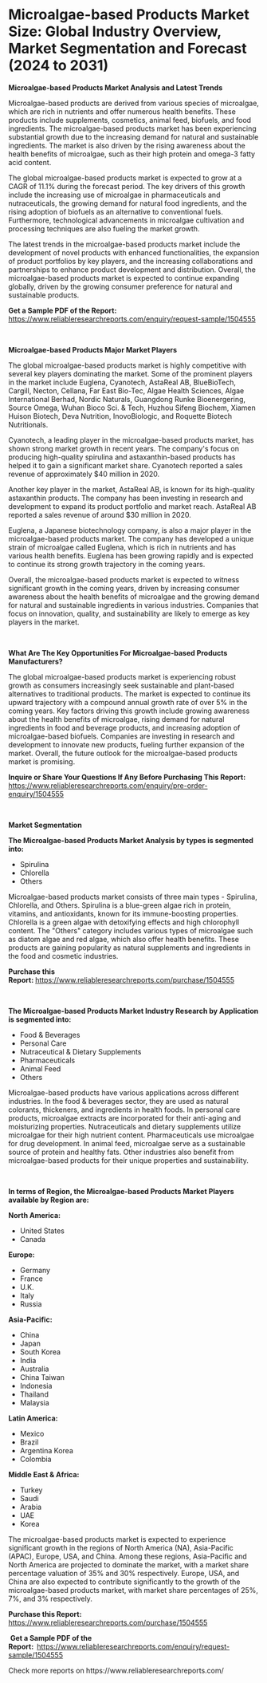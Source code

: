 <p><h1>Microalgae-based Products Market Size: Global Industry Overview, Market Segmentation and Forecast (2024 to 2031)</h1></p><p><strong>Microalgae-based Products Market Analysis and Latest Trends</strong></p>
<p><p>Microalgae-based products are derived from various species of microalgae, which are rich in nutrients and offer numerous health benefits. These products include supplements, cosmetics, animal feed, biofuels, and food ingredients. The microalgae-based products market has been experiencing substantial growth due to the increasing demand for natural and sustainable ingredients. The market is also driven by the rising awareness about the health benefits of microalgae, such as their high protein and omega-3 fatty acid content.</p><p>The global microalgae-based products market is expected to grow at a CAGR of 11.1% during the forecast period. The key drivers of this growth include the increasing use of microalgae in pharmaceuticals and nutraceuticals, the growing demand for natural food ingredients, and the rising adoption of biofuels as an alternative to conventional fuels. Furthermore, technological advancements in microalgae cultivation and processing techniques are also fueling the market growth.</p><p>The latest trends in the microalgae-based products market include the development of novel products with enhanced functionalities, the expansion of product portfolios by key players, and the increasing collaborations and partnerships to enhance product development and distribution. Overall, the microalgae-based products market is expected to continue expanding globally, driven by the growing consumer preference for natural and sustainable products.</p></p>
<p><strong>Get a Sample PDF of the Report:&nbsp;</strong> <a href="https://www.reliableresearchreports.com/enquiry/request-sample/1504555">https://www.reliableresearchreports.com/enquiry/request-sample/1504555</a></p>
<p>&nbsp;</p>
<p><strong>Microalgae-based Products Major Market Players</strong></p>
<p><p>The global microalgae-based products market is highly competitive with several key players dominating the market. Some of the prominent players in the market include Euglena, Cyanotech, AstaReal AB, BlueBioTech, Cargill, Necton, Cellana, Far East Bio-Tec, Algae Health Sciences, Algae International Berhad, Nordic Naturals, Guangdong Runke Bioenergering, Source Omega, Wuhan Bioco Sci. & Tech, Huzhou Sifeng Biochem, Xiamen Huison Biotech, Deva Nutrition, InovoBiologic, and Roquette Biotech Nutritionals.</p><p>Cyanotech, a leading player in the microalgae-based products market, has shown strong market growth in recent years. The company's focus on producing high-quality spirulina and astaxanthin-based products has helped it to gain a significant market share. Cyanotech reported a sales revenue of approximately $40 million in 2020.</p><p>Another key player in the market, AstaReal AB, is known for its high-quality astaxanthin products. The company has been investing in research and development to expand its product portfolio and market reach. AstaReal AB reported a sales revenue of around $30 million in 2020.</p><p>Euglena, a Japanese biotechnology company, is also a major player in the microalgae-based products market. The company has developed a unique strain of microalgae called Euglena, which is rich in nutrients and has various health benefits. Euglena has been growing rapidly and is expected to continue its strong growth trajectory in the coming years.</p><p>Overall, the microalgae-based products market is expected to witness significant growth in the coming years, driven by increasing consumer awareness about the health benefits of microalgae and the growing demand for natural and sustainable ingredients in various industries. Companies that focus on innovation, quality, and sustainability are likely to emerge as key players in the market.</p></p>
<p>&nbsp;</p>
<p><strong>What Are The Key Opportunities For Microalgae-based Products Manufacturers?</strong></p>
<p><p>The global microalgae-based products market is experiencing robust growth as consumers increasingly seek sustainable and plant-based alternatives to traditional products. The market is expected to continue its upward trajectory with a compound annual growth rate of over 5% in the coming years. Key factors driving this growth include growing awareness about the health benefits of microalgae, rising demand for natural ingredients in food and beverage products, and increasing adoption of microalgae-based biofuels. Companies are investing in research and development to innovate new products, fueling further expansion of the market. Overall, the future outlook for the microalgae-based products market is promising.</p></p>
<p><strong>Inquire or Share Your Questions If Any Before Purchasing This Report:</strong> <a href="https://www.reliableresearchreports.com/enquiry/pre-order-enquiry/1504555">https://www.reliableresearchreports.com/enquiry/pre-order-enquiry/1504555</a></p>
<p>&nbsp;</p>
<p><strong>Market Segmentation</strong></p>
<p><strong>The Microalgae-based Products Market Analysis by types is segmented into:</strong></p>
<p><ul><li>Spirulina</li><li>Chlorella</li><li>Others</li></ul></p>
<p><p>Microalgae-based products market consists of three main types - Spirulina, Chlorella, and Others. Spirulina is a blue-green algae rich in protein, vitamins, and antioxidants, known for its immune-boosting properties. Chlorella is a green algae with detoxifying effects and high chlorophyll content. The "Others" category includes various types of microalgae such as diatom algae and red algae, which also offer health benefits. These products are gaining popularity as natural supplements and ingredients in the food and cosmetic industries.</p></p>
<p><strong>Purchase this Report:&nbsp;</strong><a href="https://www.reliableresearchreports.com/purchase/1504555">https://www.reliableresearchreports.com/purchase/1504555</a></p>
<p>&nbsp;</p>
<p><strong>The Microalgae-based Products Market Industry Research by Application is segmented into:</strong></p>
<p><ul><li>Food & Beverages</li><li>Personal Care</li><li>Nutraceutical & Dietary Supplements</li><li>Pharmaceuticals</li><li>Animal Feed</li><li>Others</li></ul></p>
<p><p>Microalgae-based products have various applications across different industries. In the food & beverages sector, they are used as natural colorants, thickeners, and ingredients in health foods. In personal care products, microalgae extracts are incorporated for their anti-aging and moisturizing properties. Nutraceuticals and dietary supplements utilize microalgae for their high nutrient content. Pharmaceuticals use microalgae for drug development. In animal feed, microalgae serve as a sustainable source of protein and healthy fats. Other industries also benefit from microalgae-based products for their unique properties and sustainability.</p></p>
<p>&nbsp;</p>
<p><strong>In terms of Region, the Microalgae-based Products Market Players available by Region are:</strong></p>
<p>
    <p> <strong> North America: </strong>
        <ul>
            <li>United States</li>
            <li>Canada</li>
        </ul>
        </p> 
    <p> <strong> Europe: </strong>
        <ul>
            <li>Germany</li>
            <li>France</li>
            <li>U.K.</li>
            <li>Italy</li>
            <li>Russia</li>
        </ul>
        </p> 
    <p> <strong> Asia-Pacific: </strong>
        <ul>
            <li>China</li>
            <li>Japan</li>
            <li>South Korea</li>
            <li>India</li>
            <li>Australia</li>
            <li>China Taiwan</li>
            <li>Indonesia</li>
            <li>Thailand</li>
            <li>Malaysia</li>
        </ul>
        </p> 
    <p> <strong> Latin America: </strong>
        <ul>
            <li>Mexico</li>
            <li>Brazil</li>
            <li>Argentina Korea</li>
            <li>Colombia</li>
        </ul>
        </p> 
    <p> <strong> Middle East & Africa: </strong>
        <ul>
            <li>Turkey</li>
            <li>Saudi</li>
            <li>Arabia</li>
            <li>UAE</li>
            <li>Korea</li>
        </ul>
    </p>
    </p>
<p><p>The microalgae-based products market is expected to experience significant growth in the regions of North America (NA), Asia-Pacific (APAC), Europe, USA, and China. Among these regions, Asia-Pacific and North America are projected to dominate the market, with a market share percentage valuation of 35% and 30% respectively. Europe, USA, and China are also expected to contribute significantly to the growth of the microalgae-based products market, with market share percentages of 25%, 7%, and 3% respectively.</p></p>
<p><strong>Purchase this Report: </strong><a href="https://www.reliableresearchreports.com/purchase/1504555">https://www.reliableresearchreports.com/purchase/1504555</a></p>
<p>&nbsp;<strong>Get a Sample PDF of the Report:&nbsp;&nbsp;</strong><a href="https://www.reliableresearchreports.com/enquiry/request-sample/1504555">https://www.reliableresearchreports.com/enquiry/request-sample/1504555</a></p>
<p><strong></strong></p>
<p>Check more reports on https://www.reliableresearchreports.com/</p>